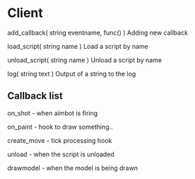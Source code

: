 # Client
add_callback( string eventname, func() )
Adding new callback

load_script( string name )
Load a script by name

unload_script( string name )
Unload a script by name

log( string text )
Output of a string to the log

## Callback list
on_shot - when aimbot is firing

on_paint - hook to draw something..

create_move - tick processing hook

unload - when the script is unloaded

drawmodel - when the model is being drawn
